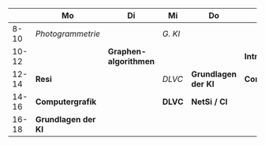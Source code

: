 |       | Mo                    | Di                      | Mi       | Do                    | Fr                 |
| ----- | --------------------- | ----------------------- | -------- | --------------------- | ------------------ |
| 8-10  | *Photogrammetrie*     |                         | *G. KI*  |                       |                    |
| 10-12 |                       | **Graphen-algorithmen** |          |                       | **Intro ML**       |
| 12-14 | **Resi**              |                         | *DLVC*   | **Grundlagen der KI** | **Computergrafik** |
| 14-16 | **Computergrafik**    |                         | **DLVC** | **NetSi / CI**        |                    |
| 16-18 | **Grundlagen der KI** |                         |          |                       |                    |
